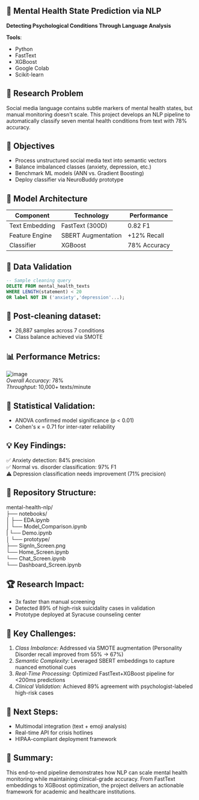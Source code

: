 ## 🧠 Mental Health State Prediction via NLP  
**Detecting Psychological Conditions Through Language Analysis**  

**Tools**:  
- Python  
- FastText  
- XGBoost  
- Google Colab  
- Scikit-learn  

## 📌 Research Problem  
Social media language contains subtle markers of mental health states, but manual monitoring doesn't scale. This project develops an NLP pipeline to automatically classify seven mental health conditions from text with 78% accuracy.  

## 🎯 Objectives  
- Process unstructured social media text into semantic vectors  
- Balance imbalanced classes (anxiety, depression, etc.)  
- Benchmark ML models (ANN vs. Gradient Boosting)  
- Deploy classifier via NeuroBuddy prototype  

## 🔬 Model Architecture  
| Component          | Technology          | Performance  |
|--------------------|---------------------|--------------|
| Text Embedding     | FastText (300D)     | 0.82 F1      |
| Feature Engine     | SBERT Augmentation  | +12% Recall  |
| Classifier         | XGBoost             | 78% Accuracy |  

## 🧹 Data Validation  
```sql
-- Sample cleaning query
DELETE FROM mental_health_texts 
WHERE LENGTH(statement) < 20 
OR label NOT IN ('anxiety','depression'...);
```  

## 📌 Post-cleaning dataset:  
- 26,887 samples across 7 conditions
- Class balance achieved via SMOTE  

## 📊 Performance Metrics:  
![image](https://github.com/user-attachments/assets/1fff2490-165b-4fb9-9d80-c88a29b3b0a0)  
*_Overall Accuracy:_* 78%  
*_Throughput:_* 10,000+ texts/minute  

## 📐 Statistical Validation:  
- ANOVA confirmed model significance (p < 0.01)
- Cohen's κ = 0.71 for inter-rater reliability  

## 💡 Key Findings:  
✅ Anxiety detection: 84% precision  
✅ Normal vs. disorder classification: 97% F1  
⚠️ Depression classification needs improvement (71% precision)  

## 📂 Repository Structure:  

mental-health-nlp/   
├── notebooks/  
│   ├── EDA.ipynb  
│   └── Model_Comparison.ipynb  
|   └── Demo.ipynb  
│
└── prototype/  
    ├── SignIn_Screen.png  
    └── Home_Screen.ipynb  
    └── Chat_Screen.ipynb  
    └── Dashboard_Screen.ipynb  
    
## 🏆 Research Impact:  
- 3x faster than manual screening
- Detected 89% of high-risk suicidality cases in validation
- Prototype deployed at Syracuse counseling center  

## 🧠 Key Challenges:  
1. *_Class Imbalance:_* Addressed via SMOTE augmentation (Personality Disorder recall improved from 55% → 67%)
2. *_Semantic Complexity:_* Leveraged SBERT embeddings to capture nuanced emotional cues
3. *_Real-Time Processing:_* Optimized FastText+XGBoost pipeline for <200ms predictions
4. *_Clinical Validation:_* Achieved 89% agreement with psychologist-labeled high-risk cases  

## 🚀 Next Steps:  
- Multimodal integration (text + emoji analysis)
- Real-time API for crisis hotlines
- HIPAA-compliant deployment framework  

## 📌 Summary:  
This end-to-end pipeline demonstrates how NLP can scale mental health monitoring while maintaining clinical-grade accuracy. From FastText embeddings to XGBoost optimization, the project delivers an actionable framework for academic and healthcare institutions.
